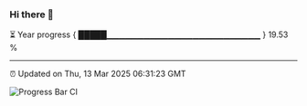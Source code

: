 ### Hi there 👋

⏳ Year progress { █████▁▁▁▁▁▁▁▁▁▁▁▁▁▁▁▁▁▁▁▁▁▁▁▁▁ } 19.53 %

---

⏰ Updated on Thu, 13 Mar 2025 06:31:23 GMT

![Progress Bar CI](https://github.com/ZhaoGui/ZhaoGui/workflows/Progress%20Bar%20CI/badge.svg)
